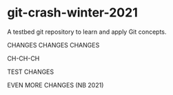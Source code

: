 # git-crash-winter-2021

A testbed git repository to learn and apply Git concepts.

CHANGES CHANGES CHANGES

CH-CH-CH

TEST CHANGES

EVEN MORE CHANGES (NB 2021)
